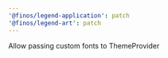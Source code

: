 ```yaml
---
'@finos/legend-application': patch
'@finos/legend-art': patch
---
```


Allow passing custom fonts to ThemeProvider
